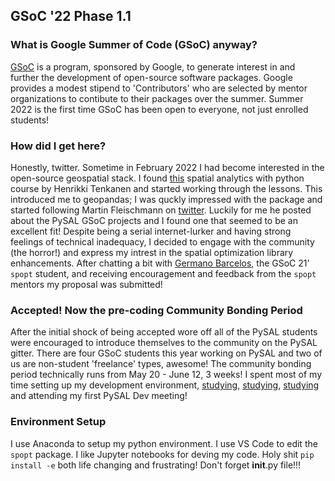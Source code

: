## GSoC '22 Phase 1.1

### What is Google Summer of Code (GSoC) anyway?

[GSoC](https://summerofcode.withgoogle.com/) is a program, sponsored by Google, to generate interest in and further the development of open-source software packages. Google provides a modest stipend to 'Contributors' who are selected by mentor organizations to contibute to their packages over the summer. Summer 2022 is the first time GSoC has been open to everyone, not just enrolled students!

### How did I get here?

Honestly, twitter. Sometime in February 2022 I had become interested in the open-source geospatial stack. I found [this](https://spatial-analytics.readthedocs.io/en/latest/course-info/introduction.html) spatial analytics with python course by Henrikki Tenkanen and started working through the lessons. This introduced me to geopandas; I was quckly impressed with the package and started following Martin Fleischmann on [twitter](https://twitter.com/martinfleis). Luckily for me he posted about the PySAL GSoC projects and I found one that seemed to be an excellent fit! Despite being a serial internet-lurker and having strong feelings of technical inadequacy, I decided to engage with the community (the horror!) and express my intrest in the spatial optimization library enhancements. After chatting a bit with [Germano Barcelos](https://gegen07.github.io/#/), the GSoC 21' `spopt` student, and receiving encouragement and feedback from the `spopt` mentors my proposal was submitted! 

### Accepted! Now the pre-coding Community Bonding Period

After the initial shock of being accepted wore off all of the PySAL students were encouraged to introduce themselves to the community on the PySAL gitter. There are four GSoC students this year working on PySAL and two of us are non-student 'freelance' types, awesome! The community bonding period technically runs from May 20 - June 12, 3 weeks! I spent most of my time setting up my development environment, [studying](https://link.springer.com/book/10.1007/978-3-319-99846-6), [studying](https://www.wiley.com/en-us/Business+Site+Selection%2C+Location+Analysis+and+GIS-p-9780470191064), [studying](https://link.springer.com/chapter/10.1007/978-3-030-58232-6_7) and attending my first PySAL Dev meeting!

### Environment Setup
I use Anaconda to setup my python environment. I use VS Code to edit the `spopt` package. I like Jupyter notebooks for deving my code.
Holy shit `pip install -e` both life changing and frustrating! Don't forget __init__.py file!!!
